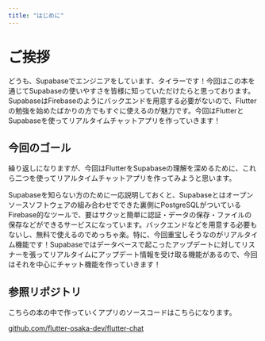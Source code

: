 ```yaml
---
title: "はじめに"
---
```


# ご挨拶

どうも、Supabaseでエンジニアをしています、タイラーです！今回はこの本を通じてSupabaseの使いやすさを皆様に知っていただけたらと思っております。SupabaseはFirebaseのようにバックエンドを用意する必要がないので、Flutterの勉強を始めたばかりの方でもすぐに使えるのが魅力です。今回はFlutterとSupabaseを使ってリアルタイムチャットアプリを作っていきます！


## 今回のゴール

繰り返しになりますが、今回はFlutterをSupabaseの理解を深めるために、これら二つを使ってリアルタイムチャットアプリを作ってみようと思います。

Supabaseを知らない方のために一応説明しておくと、Supabaseとはオープンソースソフトウェアの組み合わせでできた裏側にPostgreSQLがついているFirebase的なツールで、要はサクッと簡単に認証・データの保存・ファイルの保存などができるサービスになっています。バックエンドなどを用意する必要もないし、無料で使えるのでめっちゃ楽。特に、今回重宝しそうなのがリアルタイム機能です！Supabaseではデータベースで起こったアップデートに対してリスナーを張ってリアルタイムにアップデート情報を受け取る機能があるので、今回はそれを中心にチャット機能を作っていきます！

## 参照リポジトリ

こちらの本の中で作っていくアプリのソースコードはこちらになります。

[github.com/flutter-osaka-dev/flutter-chat](https://github.com/flutter-osaka-dev/flutter-chat)
